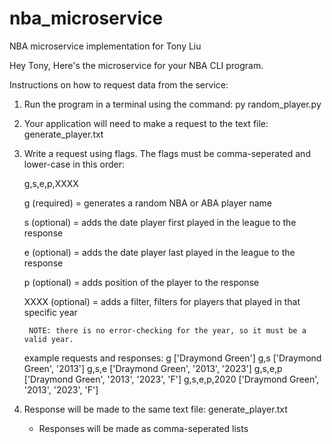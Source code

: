 # nba_microservice
NBA microservice implementation for Tony Liu

Hey Tony, 
Here's the microservice for your NBA CLI program.

Instructions on how to request data from the service:

1. Run the program in a terminal using the command: py random_player.py
2. Your application will need to make a request to the text file: generate_player.txt
3. Write a request using flags. The flags must be comma-seperated and lower-case in this order:

    g,s,e,p,XXXX
    
    g (required) = generates a random NBA or ABA player name
    
    s (optional) = adds the date player first played in the league to the response
    
    e (optional) = adds the date player last played in the league to the response
    
    p (optional) = adds position of the player to the response
    
    XXXX (optional) = adds a filter, filters for players that played in that specific year
    
        NOTE: there is no error-checking for the year, so it must be a valid year.
        
    example requests and responses:
    g ['Draymond Green']
    g,s ['Draymond Green', '2013']
    g,s,e ['Draymond Green', '2013', '2023']
    g,s,e,p ['Draymond Green', '2013', '2023', 'F']
    g,s,e,p,2020 ['Draymond Green', '2013', '2023', 'F']

4. Response will be made to the same text file: generate_player.txt
    - Responses will be made as comma-seperated lists

